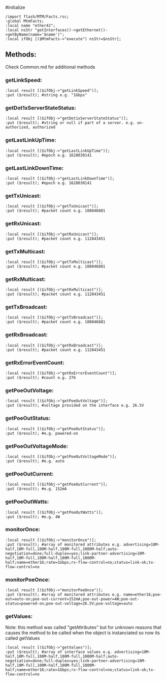 #initialize

```
/import flash/MTM/Facts.rsc;
:global MtmFacts;
:local name "ether42";
:local nsStr "getInterfaces()->getEthernet()->getByName(name='$name')";
:local ifObj [($MtmFacts->"execute") nsStr=$nsStr];
```

## Methods:

Check Common.md for additional methods

### getLinkSpeed:

```
:local result [($ifObj->"getLinkSpeed")];
:put ($result); #string e.g. "1Gbps"
```

### getDot1xServerStateStatus:

```
:local result [($ifObj->"getDot1xServerStateStatus")];
:put ($result); #string or null if part of a server. e.g. un-authorized, authorized
```
### getLastLinkUpTime:

```
:local result [($ifObj->"getLastLinkUpTime")];
:put ($result); #epoch e.g. 1628030141
```

### getLastLinkDownTime:

```
:local result [($ifObj->"getLastLinkDownTime")];
:put ($result); #epoch e.g. 1628030141
```

### getTxUnicast:

```
:local result [($ifObj->"getTxUnicast")];
:put ($result); #packet count e.g. 108046881
```

### getRxUnicast:

```
:local result [($ifObj->"getRxUnicast")];
:put ($result); #packet count e.g. 112843451
```

### getTxMulticast:

```
:local result [($ifObj->"getTxMulticast")];
:put ($result); #packet count e.g. 108046881
```

### getRxMulticast:

```
:local result [($ifObj->"getRxMulticast")];
:put ($result); #packet count e.g. 112843451
```

### getTxBroadcast:

```
:local result [($ifObj->"getTxBroadcast")];
:put ($result); #packet count e.g. 108046881
```

### getRxBroadcast:

```
:local result [($ifObj->"getRxBroadcast")];
:put ($result); #packet count e.g. 112843451
```

### getRxErrorEventCount:

```
:local result [($ifObj->"getRxErrorEventCount")];
:put ($result); #count e.g. 276
```

### getPoeOutVoltage:

```
:local result [($ifObj->"getPoeOutVoltage")];
:put ($result); #voltage provided on the interface e.g. 26.5V
```

### getPoeOutStatus:

```
:local result [($ifObj->"getPoeOutStatus")];
:put ($result); #e.g. powered-on
```

### getPoeOutVoltageMode:

```
:local result [($ifObj->"getPoeOutVoltageMode")];
:put ($result); #e.g. auto
```

### getPoeOutCurrent:

```
:local result [($ifObj->"getPoeOutCurrent")];
:put ($result); #e.g. 152mA
```

### getPoeOutWatts:

```
:local result [($ifObj->"getPoeOutWatts")];
:put ($result); #e.g. 4W
```



### monitorOnce:

```
:local result [($ifObj->"monitorOnce")];
:put ($result); #array of monitored attributes e.g. advertising=10M-half,10M-full,100M-half,100M-full,1000M-half;auto-negotiation=done;full-duplex=yes;link-partner-advertising=10M-half,10M-full,100M-half,100M-full,1000M-half;name=ether16;rate=1Gbps;rx-flow-control=no;status=link-ok;tx-flow-control=no
```

### monitorPoeOnce:

```
:local result [($ifObj->"monitorPoeOnce")];
:put ($result); #array of monitored attributes e.g. name=ether16;poe-out=auto-on;poe-out-current=152mA;poe-out-power=4W;poe-out-status=powered-on;poe-out-voltage=26.5V;poe-voltage=auto
```


### getValues:

Note: this method was called "getAttributes" but for unknown reasons that causes the method to be called when the object is instanciated
so now its called getValues

```
:local result [($ifObj->"getValues")];
:put ($result); #array of interface values e.g. advertising=10M-half,10M-full,100M-half,100M-full,1000M-half;auto-negotiation=done;full-duplex=yes;link-partner-advertising=10M-half,10M-full,100M-half,100M-full,1000M-half;name=ether16;rate=1Gbps;rx-flow-control=no;status=link-ok;tx-flow-control=no
```



